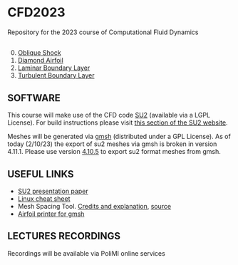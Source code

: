 # CFD2023
Repository for the 2023 course of Computational Fluid Dynamics
## 
0. [Oblique Shock](OBLIQUE_SHOCK)
1. [Diamond Airfoil](DIAMOND)
2. [Laminar Boundary Layer](LAMINAR_FLATPLATE)
2. [Turbulent Boundary Layer](TURBULENT_FLATPLATE)


## SOFTWARE
This course will make use of the CFD code [SU2](https://su2code.github.io) (available via a LGPL License). For build instructions please visit [this section of the SU2 website](https://su2code.github.io/docs_v7/Build-SU2-Linux-MacOS/).

Meshes will be generated via [gmsh](https://gmsh.info/) (distributed under a GPL License). As of today (2/10/23) the export of su2 meshes via gmsh is broken in version 4.11.1. Please use version [4.10.5](https://gmsh.info/bin/) to export su2 format meshes from gmsh.

## USEFUL LINKS
- [SU2 presentation paper](utils/SU2_AIAA2016.pdf)
- [Linux cheat sheet](utils/Linux_cheat_sheet.pdf)
- Mesh Spacing Tool. [Credits and explanation](https://www.cfd-online.com/Forums/openfoam-meshing/61785-blockmesh-grading-calculator.html), [source](utils/MeshSpace.zip)
- [Airfoil printer for gmsh](utils/printGeo)

## LECTURES RECORDINGS
Recordings will be available via PoliMI online services
